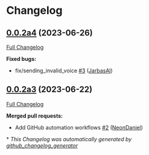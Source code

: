 # Changelog

## [0.0.2a4](https://github.com/OpenVoiceOS/ovos-tts-server-plugin/tree/0.0.2a4) (2023-06-26)

[Full Changelog](https://github.com/OpenVoiceOS/ovos-tts-server-plugin/compare/0.0.2a3...0.0.2a4)

**Fixed bugs:**

- fix/sending\_invalid\_voice [\#3](https://github.com/OpenVoiceOS/ovos-tts-server-plugin/pull/3) ([JarbasAl](https://github.com/JarbasAl))

## [0.0.2a3](https://github.com/OpenVoiceOS/ovos-tts-server-plugin/tree/0.0.2a3) (2023-06-22)

[Full Changelog](https://github.com/OpenVoiceOS/ovos-tts-server-plugin/compare/dba462d7a983e682dda23bec344001f4a0c4a612...0.0.2a3)

**Merged pull requests:**

- Add GitHub automation workflows [\#2](https://github.com/OpenVoiceOS/ovos-tts-server-plugin/pull/2) ([NeonDaniel](https://github.com/NeonDaniel))



\* *This Changelog was automatically generated by [github_changelog_generator](https://github.com/github-changelog-generator/github-changelog-generator)*
